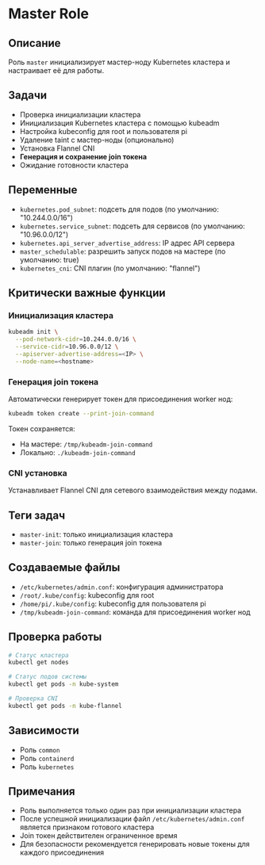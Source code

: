 # Master Role

## Описание
Роль `master` инициализирует мастер-ноду Kubernetes кластера и настраивает её для работы.

## Задачи
- Проверка инициализации кластера
- Инициализация Kubernetes кластера с помощью kubeadm
- Настройка kubeconfig для root и пользователя pi
- Удаление taint с мастер-ноды (опционально)
- Установка Flannel CNI
- **Генерация и сохранение join токена**
- Ожидание готовности кластера

## Переменные
- `kubernetes.pod_subnet`: подсеть для подов (по умолчанию: "10.244.0.0/16")
- `kubernetes.service_subnet`: подсеть для сервисов (по умолчанию: "10.96.0.0/12")
- `kubernetes.api_server_advertise_address`: IP адрес API сервера
- `master_schedulable`: разрешить запуск подов на мастере (по умолчанию: true)
- `kubernetes_cni`: CNI плагин (по умолчанию: "flannel")

## Критически важные функции

### Инициализация кластера
```bash
kubeadm init \
  --pod-network-cidr=10.244.0.0/16 \
  --service-cidr=10.96.0.0/12 \
  --apiserver-advertise-address=<IP> \
  --node-name=<hostname>
```

### Генерация join токена
Автоматически генерирует токен для присоединения worker нод:
```bash
kubeadm token create --print-join-command
```

Токен сохраняется:
- На мастере: `/tmp/kubeadm-join-command`
- Локально: `./kubeadm-join-command`

### CNI установка
Устанавливает Flannel CNI для сетевого взаимодействия между подами.

## Теги задач
- `master-init`: только инициализация кластера
- `master-join`: только генерация join токена

## Создаваемые файлы
- `/etc/kubernetes/admin.conf`: конфигурация администратора
- `/root/.kube/config`: kubeconfig для root
- `/home/pi/.kube/config`: kubeconfig для пользователя pi
- `/tmp/kubeadm-join-command`: команда для присоединения worker нод

## Проверка работы
```bash
# Статус кластера
kubectl get nodes

# Статус подов системы
kubectl get pods -n kube-system

# Проверка CNI
kubectl get pods -n kube-flannel
```

## Зависимости
- Роль `common`
- Роль `containerd`
- Роль `kubernetes`

## Примечания
- Роль выполняется только один раз при инициализации кластера
- После успешной инициализации файл `/etc/kubernetes/admin.conf` является признаком готового кластера
- Join токен действителен ограниченное время
- Для безопасности рекомендуется генерировать новые токены для каждого присоединения
